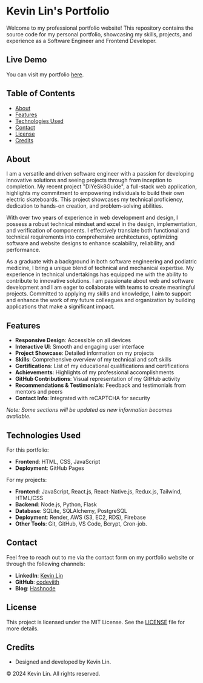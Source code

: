 # Kevin Lin's Portfolio

Welcome to my professional portfolio website! This repository contains the source code for my personal portfolio, showcasing my skills, projects, and experience as a Software Engineer and Frontend Developer.

## Live Demo

You can visit my portfolio <a href="https://codeviith.github.io/software" target="_blank">here</a>.
<!-- You can visit my portfolio [here](https://codeviith.github.io/software). -->

## Table of Contents

- [About](#about)
- [Features](#features)
- [Technologies Used](#technologies-used)
- [Contact](#contact)
- [License](#license)
- [Credits](#credits)

## About

I am a versatile and driven software engineer with a passion for developing innovative solutions and seeing
projects through from inception to completion. My recent project "DIYeSk8Guide", a full-stack web
application, highlights my commitment to empowering individuals to build their own electric skateboards.
This project showcases my technical proficiency, dedication to hands-on creation, and problem-solving
abilities.

With over two years of experience in web development and design, I possess a robust technical mindset
and excel in the design, implementation, and verification of components. I effectively translate both
functional and technical requirements into comprehensive architectures, optimizing software and website
designs to enhance scalability, reliability, and performance.

As a graduate with a background in both software engineering and podiatric medicine, I bring a unique blend
of technical and mechanical expertise. My experience in technical undertakings has equipped me with the
ability to contribute to innovative solutions. I am passionate about web and software development and I am
eager to collaborate with teams to create meaningful projects. Committed to applying my skills and knowledge, 
I aim to support and enhance the work of my future colleagues and organization by building applications that
make a significant impact.

## Features

- **Responsive Design**: Accessible on all devices
- **Interactive UI**: Smooth and engaging user interface
- **Project Showcase**: Detailed information on my projects
- **Skills**: Comprehensive overview of my technical and soft skills
- **Certifications**: List of my educational qualifications and certifications
- **Achievements**: Highlights of my professional accomplishments
- **GitHub Contributions**: Visual representation of my GitHub activity
- **Recommendations & Testimonials**: Feedback and testimonials from mentors and peers
- **Contact Info**: Integrated with reCAPTCHA for security

*Note: Some sections will be updated as new information becomes available.*

## Technologies Used

For this portfolio:

- **Frontend**: HTML, CSS, JavaScript
- **Deployment**: GitHub Pages

For my projects:

- **Frontend**: JavaScript, React.js, React-Native.js, Redux.js, Tailwind, HTML/CSS
- **Backend**: Node.js, Python, Flask
- **Database**: SQLite, SQLAlchemy, PostgreSQL
- **Deployment**: Render, AWS (S3, EC2, RDS), Firebase
- **Other Tools**: Git, GitHub, VS Code, Bcrypt, Cron-job.

## Contact

Feel free to reach out to me via the contact form on my portfolio website or through the following channels:

- **LinkedIn**: [Kevin Lin](https://www.linkedin.com/in/kevinlin128/)
- **GitHub**: [codeviith](https://github.com/codeviith)
- **Blog**: [Hashnode](https://hashnode.com/@codeviith)

## License

This project is licensed under the MIT License. See the [LICENSE](LICENSE) file for more details.

## Credits
- Designed and developed by Kevin Lin.

&copy; 2024 Kevin Lin. All rights reserved.